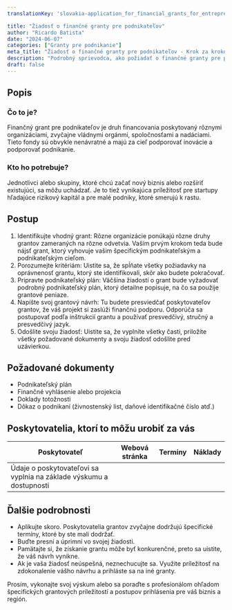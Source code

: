 ```yaml
---
translationKey: 'slovakia-application_for_financial_grants_for_entrepreneurs'

title: "Žiadosť o finančné granty pre podnikateľov"
author: "Ricardo Batista"
date: "2024-06-07"
categories: ["Granty pre podnikanie"]
meta_title: "Žiadosť o finančné granty pre podnikateľov - Krok za krokom sprievodca"
description: "Podrobný sprievodca, ako požiadať o finančné granty pre podnikateľov."
draft: false
---
```


## Popis
### Čo to je?

Finančný grant pre podnikateľov je druh financovania poskytovaný rôznymi organizáciami, zvyčajne vládnymi orgánmi, spoločnosťami a nadáciami. Tieto fondy sú obvykle nenávratné a majú za cieľ podporovať inovácie a podporovať podnikanie.

### Kto ho potrebuje?

Jednotlivci alebo skupiny, ktoré chcú začať nový biznis alebo rozšíriť existujúci, sa môžu uchádzať. Je to tiež vynikajúca príležitosť pre startupy hľadajúce rizikový kapitál a pre malé podniky, ktoré smerujú k rastu.

## Postup

1. Identifikujte vhodný grant: Rôzne organizácie ponúkajú rôzne druhy grantov zameraných na rôzne odvetvia. Vaším prvým krokom teda bude nájsť grant, ktorý vyhovuje vašim špecifickým podnikateľským a podnikateľským cieľom.
2. Porozumejte kritériám: Uistite sa, že spĺňate všetky požiadavky na oprávnenosť grantu, ktorý ste identifikovali, skôr ako budete pokračovať.
3. Pripravte podnikateľský plán: Väčšina žiadostí o grant bude vyžadovať podrobný podnikateľský plán, ktorý detailne popisuje, na čo sa použije grantové peniaze.
4. Napíšte svoj grantový návrh: Tu budete presviedčať poskytovateľov grantov, že váš projekt si zaslúži finančnú podporu. Odporúča sa postupovať podľa inštrukcií grantu a používať presvedčivý, stručný a presvedčivý jazyk.
5. Odošlite svoju žiadosť: Uistite sa, že vyplníte všetky časti, priložíte všetky požadované dokumenty a svoju žiadosť odošlite pred uzávierkou.

## Požadované dokumenty
- Podnikateľský plán
- Finančné vyhlásenie alebo projekcia
- Doklady totožnosti
- Dôkaz o podnikaní (živnostenský list, daňové identifikačné číslo atď.)

## Poskytovatelia, ktorí to môžu urobiť za vás

| Poskytovateľ    |     Webová stránka     |     Termíny    |       Náklady      |
| --------------- | --------------- |  :-------------: | :-------------: |
| Údaje o poskytovateľovi sa vyplnia na základe výskumu a dostupnosti |

## Ďalšie podrobnosti
- Aplikujte skoro. Poskytovatelia grantov zvyčajne dodržujú špecifické termíny, ktoré by ste mali dodržať.
- Buďte presní a úprimní vo svojej žiadosti.
- Pamätajte si, že získanie grantu môže byť konkurenčné, preto sa uistite, že váš návrh vynikne.
- Ak je vaša žiadosť neúspešná, neznechucujte sa. Využite príležitosť na zdokonalenie vášho návrhu a prihláste sa na iné granty.

Prosím, vykonajte svoj výskum alebo sa poraďte s profesionálom ohľadom špecifických grantových príležitostí a postupov prihlásenia pre váš biznis a región.